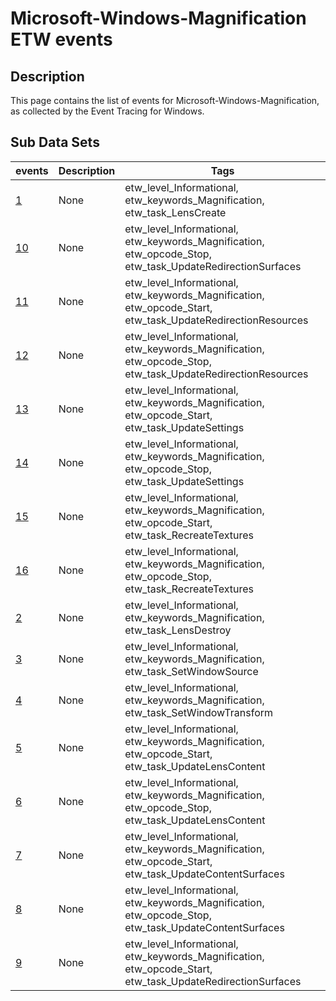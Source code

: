 # Microsoft-Windows-Magnification ETW events

## Description
This page contains the list of events for Microsoft-Windows-Magnification, as collected by the Event Tracing for Windows.

## Sub Data Sets
|events|Description|Tags|
|---|---|---|
|[1](events/event-1.md)|None|etw_level_Informational, etw_keywords_Magnification, etw_task_LensCreate|
|[10](events/event-10.md)|None|etw_level_Informational, etw_keywords_Magnification, etw_opcode_Stop, etw_task_UpdateRedirectionSurfaces|
|[11](events/event-11.md)|None|etw_level_Informational, etw_keywords_Magnification, etw_opcode_Start, etw_task_UpdateRedirectionResources|
|[12](events/event-12.md)|None|etw_level_Informational, etw_keywords_Magnification, etw_opcode_Stop, etw_task_UpdateRedirectionResources|
|[13](events/event-13.md)|None|etw_level_Informational, etw_keywords_Magnification, etw_opcode_Start, etw_task_UpdateSettings|
|[14](events/event-14.md)|None|etw_level_Informational, etw_keywords_Magnification, etw_opcode_Stop, etw_task_UpdateSettings|
|[15](events/event-15.md)|None|etw_level_Informational, etw_keywords_Magnification, etw_opcode_Start, etw_task_RecreateTextures|
|[16](events/event-16.md)|None|etw_level_Informational, etw_keywords_Magnification, etw_opcode_Stop, etw_task_RecreateTextures|
|[2](events/event-2.md)|None|etw_level_Informational, etw_keywords_Magnification, etw_task_LensDestroy|
|[3](events/event-3.md)|None|etw_level_Informational, etw_keywords_Magnification, etw_task_SetWindowSource|
|[4](events/event-4.md)|None|etw_level_Informational, etw_keywords_Magnification, etw_task_SetWindowTransform|
|[5](events/event-5.md)|None|etw_level_Informational, etw_keywords_Magnification, etw_opcode_Start, etw_task_UpdateLensContent|
|[6](events/event-6.md)|None|etw_level_Informational, etw_keywords_Magnification, etw_opcode_Stop, etw_task_UpdateLensContent|
|[7](events/event-7.md)|None|etw_level_Informational, etw_keywords_Magnification, etw_opcode_Start, etw_task_UpdateContentSurfaces|
|[8](events/event-8.md)|None|etw_level_Informational, etw_keywords_Magnification, etw_opcode_Stop, etw_task_UpdateContentSurfaces|
|[9](events/event-9.md)|None|etw_level_Informational, etw_keywords_Magnification, etw_opcode_Start, etw_task_UpdateRedirectionSurfaces|
